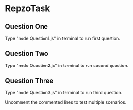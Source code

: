 # RepzoTask
<h2>Question One</h2>
<p> Type "node Question1.js" in terminal to run first question.</p>
<h2>Question Two</h2>
<p> Type "node Question2.js" in terminal to run second question.</p>
<h2>Question Three</h2>
<p> Type "node Question3.js" in terminal to run third question.</p>
<p> Uncomment the commented lines to test multiple scenarios. </p> 
